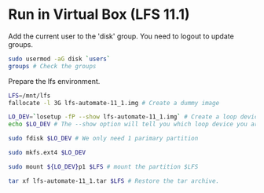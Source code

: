 # Run in Virtual Box (LFS 11.1)
Add the current user to the 'disk' group. You need to logout to update groups.
``` bash
sudo usermod -aG disk `users`
groups # Check the groups
```

Prepare the lfs environment.
``` bash
LFS=/mnt/lfs
fallocate -l 3G lfs-automate-11_1.img # Create a dummy image

LO_DEV=`losetup -fP --show lfs-automate-11_1.img` # Create a loop device
echo $LO_DEV # The --show option will tell you which loop device you are created

sudo fdisk $LO_DEV # We only need 1 parimary partition

sudo mkfs.ext4 $LO_DEV

sudo mount ${LO_DEV}p1 $LFS # mount the partition $LFS

tar xf lfs-automate-11_1.tar $LFS # Restore the tar archive.

```
